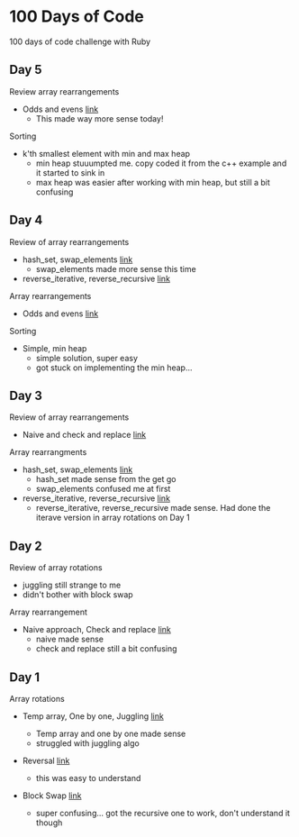 # 100 Days of Code 
100 days of code challenge with Ruby

## Day 5
Review array rearrangements
- Odds and evens [link](https://www.geeksforgeeks.org/rearrange-array-arri-arrj-even-arri/)
  - This made way more sense today!

Sorting
- k'th smallest element with min and max heap
  - min heap stuuumpted me. copy coded it from the c++ example and it started to sink in
  - max heap was easier after working with min heap, but still a bit confusing

## Day 4
Review of array rearrangements
- hash_set, swap_elements [link](https://www.geeksforgeeks.org/rearrange-array-arri/)
  - swap_elements made more sense this time
- reverse_iterative, reverse_recursive [link](https://www.geeksforgeeks.org/write-a-program-to-reverse-an-array-or-string/)

Array rearrangements
- Odds and evens [link](https://www.geeksforgeeks.org/rearrange-array-arri-arrj-even-arri/)

Sorting
- Simple, min heap
  - simple solution, super easy
  - got stuck on implementing the min heap...

## Day 3
Review of array rearrangements
- Naive and check and replace [link](https://www.geeksforgeeks.org/rearrange-array-arri/)

Array rearrangments
- hash_set, swap_elements [link](https://www.geeksforgeeks.org/rearrange-array-arri/)
  - hash_set made sense from the get go
  - swap_elements confused me at first
- reverse_iterative, reverse_recursive [link](https://www.geeksforgeeks.org/write-a-program-to-reverse-an-array-or-string/)
  - reverse_iterative, reverse_recursive made sense. Had done the iterave version in array rotations on Day 1

## Day 2
Review of array rotations
- juggling still strange to me
- didn't bother with block swap

Array rearrangement
- Naive approach, Check and replace [link](https://www.geeksforgeeks.org/rearrange-array-arri/)
  - naive made sense
  - check and replace still a bit confusing

## Day 1
Array rotations
- Temp array, One by one, Juggling [link](https://www.geeksforgeeks.org/array-rotation/)
  - Temp array and one by one made sense
  - struggled with juggling algo

- Reversal [link](https://www.geeksforgeeks.org/program-for-array-rotation-continued-reversal-algorithm/)
  - this was easy to understand

- Block Swap [link](https://www.geeksforgeeks.org/block-swap-algorithm-for-array-rotation/)
  - super confusing... got the recursive one to work, don't understand it though

